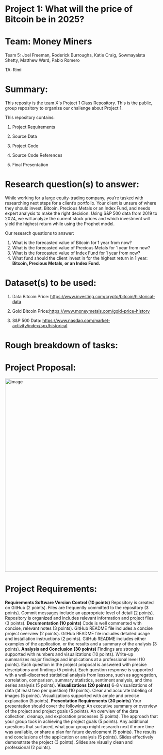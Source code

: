 # Project 1: What will the price of Bitcoin be in 2025?

# Team: Money Miners
Team 5: Joel Freeman, Roderick Burroughs, Katie Craig, Sowmayalata Shetty, Matthew Ward, Pablo Romero

TA: Rimi

# Summary:
This reposity is the team X's Project 1 Class Repository. This is the public, group repository to organize our challenge about Project 1.

This repository contains:

1) Project Requirements

2) Source Data

3) Project Code

4) Source Code References

5) Final Presentation

# Research question(s) to answer:
While working for a large equity-trading company, you’re tasked with researching next steps for a client’s portfolio. Your client is unsure of where they should invest, Bitcoin, Precious Metals or an Index Fund, and needs expert analysis to make the right decision. Using S&P 500 data from 2019 to 2024, we will analyze the current stock prices and which investment will yield the highest return while using the Prophet model. 

Our research questions to answer:
1) What is the forecasted value of Bitcoin for 1 year from now?
2) What is the forecasted value of Precious Metals for 1 year from now?
3) What is the forecasted value of Index Fund for 1 year from now?
4) What fund should the client invest in for the highest return in 1 year: **Bitcoin, Precious Metals, or an Index Fund.**

# Dataset(s) to be used:

1) Data Bitcoin Price: https://www.investing.com/crypto/bitcoin/historical-data

2) Gold Bitcoin Price:https://www.moneymetals.com/gold-price-history

3) S&P 500 Data: https://www.nasdaq.com/market-activity/index/spx/historical

# Rough breakdown of tasks:

# Project Proposal:
<img width="635" alt="image" src="https://github.com/user-attachments/assets/0deb3284-4040-4758-8e33-a80ff63b4b87">

# Project Requirements:
**Requirements**
**Software Version Control (10 points)**
Repository is created on GitHub (2 points).
Files are frequently committed to the repository (3 points).
Commit messages include an appropriate level of detail (2 points).
Repository is organized and includes relevant information and project files (3 points).
**Documentation (10 points)**
Code is well commented with concise, relevant notes (3 points).
GitHub README file includes a concise project overview (2 points).
GitHub README file includes detailed usage and installation instructions (2 points).
GitHub README includes either examples of the application, or the results and a summary of the analysis (3 points).
**Analysis and Conclusion (30 points)**
Findings are strongly supported with numbers and visualizations (10 points).
Write-up summarizes major findings and implications at a professional level (10 points).
Each question in the project proposal is answered with precise descriptions and findings (5 points).
Each question response is supported with a well-discerned statistical analysis from lessons, such as aggregation, correlation, comparison, summary statistics, sentiment analysis, and time series analysis (5 points).
**Visualizations (20 points)**
6–8 visualizations of data (at least two per question) (10 points).
Clear and accurate labeling of images (5 points).
Visualizations supported with ample and precise explanation (5 points).
**Presentation Requirements (30 points)**
Your presentation should cover the following:
An executive summary or overview of the project and project goals (5 points).
An overview of the data collection, cleanup, and exploration processes (5 points).
The approach that your group took in achieving the project goals (5 points).
Any additional questions that surfaced, what your group might research next if more time was available, or share a plan for future development (5 points).
The results and conclusions of the application or analysis (5 points).
Slides effectively demonstrate the project (3 points).
Slides are visually clean and professional (2 points).



